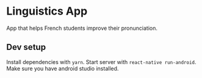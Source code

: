 # Linguistics App

App that helps French students improve their pronunciation.

## Dev setup

Install dependencies with `yarn`. Start server with `react-native run-android`. Make sure you have android studio installed.